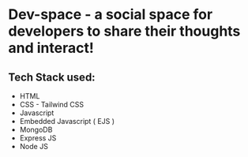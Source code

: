 # Dev-space - a social space for developers to share their thoughts and interact!
## Tech Stack used:
* HTML
* CSS - Tailwind CSS
* Javascript
* Embedded Javascript ( EJS )
* MongoDB
* Express JS
* Node JS
